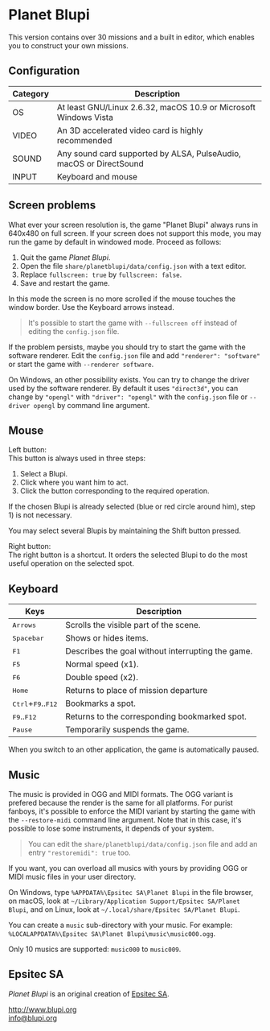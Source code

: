 
# Planet Blupi

This version contains over 30 missions and a built in editor, which enables you
to construct your own missions.

## Configuration

| Category | Description |
| -------- | ----------- |
| OS       | At least GNU/Linux 2.6.32, macOS 10.9 or Microsoft Windows Vista   |
| VIDEO    | An 3D accelerated video card is highly recommended                 |
| SOUND    | Any sound card supported by ALSA, PulseAudio, macOS or DirectSound |
| INPUT    | Keyboard and mouse                                                 |

## Screen problems

What ever your screen resolution is, the game "Planet Blupi" always runs in
640x480 on full screen. If your screen does not support this mode, you may run
the game by default in windowed mode. Proceed as follows:

1. Quit the game _Planet Blupi_.
2. Open the file `share/planetblupi/data/config.json` with a text editor.
3. Replace `fullscreen: true` by `fullscreen: false`.
4. Save and restart the game.

In this mode the screen is no more scrolled if the mouse touches the window
border. Use the Keyboard arrows instead.

> It's possible to start the game with `--fullscreen off` instead of editing
> the `config.json` file.

If the problem persists, maybe you should try to start the game with the software
renderer. Edit the `config.json` file and add `"renderer": "software"` or start
the game with `--renderer software`.

On Windows, an other possibility exists. You can try to change the driver used
by the software renderer. By default it uses `"direct3d"`, you can change by
`"opengl"` with `"driver": "opengl"` with the `config.json` file or
`--driver opengl` by command line argument.

## Mouse

Left button:  
This button is always used in three steps:

1. Select a Blupi.
2. Click where you want him to act.
3. Click the button corresponding to the required operation.

If the chosen Blupi is already selected (blue or red circle around him),
step 1) is not necessary.

You may select several Blupis by maintaining the Shift button pressed.

Right button:  
The right button is a shortcut. It orders the selected Blupi to do the most
useful operation on the selected spot.

## Keyboard

| Keys         | Description |
| ------------ | ----------- |
| <kbd>Arrows</kbd>                             | Scrolls the visible part of the scene.            |
| <kbd>Spacebar</kbd>                           | Shows or hides items.                             |
| <kbd>F1</kbd>                                 | Describes the goal without interrupting the game. |
| <kbd>F5</kbd>                                 | Normal speed (x1).                                |
| <kbd>F6</kbd>                                 | Double speed (x2).                                |
| <kbd>Home</kbd>                               | Returns to place of mission departure             |
| <kbd>Ctrl</kbd>+<kbd>F9</kbd>..<kbd>F12</kbd> | Bookmarks a spot.                                 |
| <kbd>F9</kbd>..<kbd>F12</kbd>                 | Returns to the corresponding bookmarked spot.     |
| <kbd>Pause</kbd>                              | Temporarily suspends the game.                    |

When you switch to an other application, the game is automatically paused.

## Music

The music is provided in OGG and MIDI formats. The OGG variant is prefered
because the render is the same for all platforms. For purist fanboys, it's
possible to enforce the MIDI variant by starting the game with the
`--restore-midi` command line argument. Note that in this case, it's possible
to lose some instruments, it depends of your system.

> You can edit the `share/planetblupi/data/config.json` file and add an entry
> `"restoremidi": true` too.

If you want, you can overload all musics with yours by providing OGG or MIDI
music files in your user directory.

On Windows, type `%APPDATA%\Epsitec SA\Planet Blupi` in the file browser,
on macOS, look at `~/Library/Application Support/Epsitec SA/Planet Blupi`, and
on Linux, look at `~/.local/share/Epsitec SA/Planet Blupi`.

You can create a `music` sub-directory with your music. For example:  
`%LOCALAPPDATA%\Epsitec SA\Planet Blupi\music\music000.ogg`.

Only 10 musics are supported: `music000` to `music009`.

## Epsitec SA

_Planet Blupi_ is an original creation of [Epsitec SA][1].

http://www.blupi.org  
info@blupi.org

[1]: http://www.epsitec.ch
